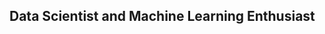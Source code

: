 ## Data Scientist and Machine Learning Enthusiast

<!--
**Rag3karn/Rag3karn** is a portfolio repository because its `README.md` (this file) appears on your GitHub profile.
- 🔭 I’m currently working on skills for Data scientist
- 🌱 I’m currently learning python
- 👯 I’m looking to collaborate on projects based on data science(EDA,Web scrapping) and finding interships in Data Science
- 📫 How to reach me: email:karnguptaprivate123@gmail.com
- ⚡ Fun fact: I love to play Football and Table Tennis
